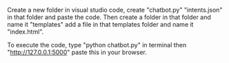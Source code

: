 Create a new folder in visual studio code, create "chatbot.py" "intents.json" in that folder and paste the code.
Then create a folder in that folder and name it "templates" add a file in that templates folder and name it "index.html".

To execute the code, type "python chatbot.py" in terminal then "http://127.0.0.1:5000" paste this in your browser.
